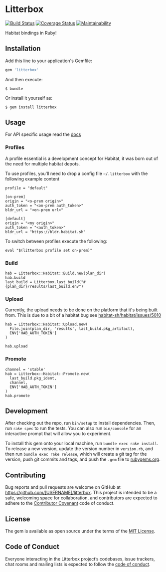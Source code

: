 # Litterbox

[![Build Status](https://travis-ci.org/skylerto/litterbox.svg?branch=master)](https://travis-ci.org/skylerto/litterbox)
[![Coverage Status](https://coveralls.io/repos/github/skylerto/litterbox/badge.svg?branch=master)](https://coveralls.io/github/skylerto/litterbox?branch=master)
[![Maintainability](https://api.codeclimate.com/v1/badges/6596cfa8b7ee299e775f/maintainability)](https://codeclimate.com/github/skylerto/litterbox/maintainability)

Habitat bindings in Ruby!


## Installation

Add this line to your application's Gemfile:

```ruby
gem 'litterbox'
```

And then execute:

    $ bundle

Or install it yourself as:

    $ gem install litterbox

## Usage

For API specific usage read the [docs](http://skylerlayne.me/litterbox/)

### Profiles

A profile essential is a development concept for Habitat, it was born out of the need for multiple habitat depots.

To use profiles, you'll need to drop a config file `~/.litterbox` with the following example content

```
profile = "default"

[on-prem]
origin = "<o-prem origin>"
auth_token = "<on-prem auth_token>"
bldr_url = "<on-prem url>"

[default]
origin = "<my origin>"
auth_token = "<auth_token>"
bldr_url = "https://bldr.habitat.sh"
```

To switch between profiles execute the following:

```
eval "$(litterbox profile set on-prem)"
```

### Build

```
hab = Litterbox::Habitat::Build.new(plan_dir)
hab.build
last_build = Litterbox.last_build("#{plan_dir}/results/last_build.env")
```

### Upload

Currently, the upload needs to be done on the platform that it's being built
from. This is due to a bit of a habitat bug see [habitat-sh/habitat/issues/5010](https://github.com/habitat-sh/habitat/issues/5010)

```
hab = Litterbox::Habitat::Upload.new(
  File.join(plan_dir, 'results', last_build.pkg_artifact),
  ENV['HAB_AUTH_TOKEN']
)

hab.upload
```

### Promote

```
channel = 'stable'
hab = Litterbox::Habitat::Promote.new(
  last_build.pkg_ident,
  channel,
  ENV['HAB_AUTH_TOKEN']
)
hab.promote
```

## Development

After checking out the repo, run `bin/setup` to install dependencies. Then, run `rake spec` to run the tests. You can also run `bin/console` for an interactive prompt that will allow you to experiment.

To install this gem onto your local machine, run `bundle exec rake install`. To release a new version, update the version number in `version.rb`, and then run `bundle exec rake release`, which will create a git tag for the version, push git commits and tags, and push the `.gem` file to [rubygems.org](https://rubygems.org).

## Contributing

Bug reports and pull requests are welcome on GitHub at https://github.com/[USERNAME]/litterbox. This project is intended to be a safe, welcoming space for collaboration, and contributors are expected to adhere to the [Contributor Covenant](http://contributor-covenant.org) code of conduct.

## License

The gem is available as open source under the terms of the [MIT License](https://opensource.org/licenses/MIT).

## Code of Conduct

Everyone interacting in the Litterbox project’s codebases, issue trackers, chat rooms and mailing lists is expected to follow the [code of conduct](https://github.com/[USERNAME]/litterbox/blob/master/CODE_OF_CONDUCT.md).
